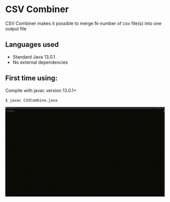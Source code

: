 # CSV Combiner
CSV Combiner makes it possible to merge N-number of csv file(s) into one output file

## Languages used 
* Standard Java 13.0.1
* No external dependencies

## First time using:
Compile with javac version 13.0.1+ 

```
$ javac CSVCombine.java
```

<img src="ScreenGifs/FirstTime.gif" alt="compiling code">
